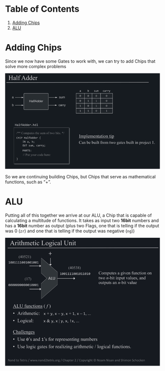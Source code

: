 
# Table of Contents

1.  [Adding Chips](#org2c6f173)
2.  [ALU](#org1f74c27)



<a id="org2c6f173"></a>

# Adding Chips

Since we now have some Gates to work with, we can try to add Chips that solve more complex problems

![img](imgs/half-adder.png)

So we are continuing building Chips, but Chips that serve as mathematical functions, such as &ldquo;+&rdquo;.


<a id="org1f74c27"></a>

# ALU

Putting all of this together we arrive at our ALU, a Chip that is capable of calculating a multitude of functions. It takes as input two **16bit** numbers and has a **16bit** number as output (plus two Flags, one that is telling if the output was 0 (`zr`) and one that is telling if the output was negative (`ng`))

![img](imgs/ALU.png)

